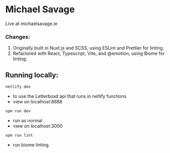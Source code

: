 # Michael Savage

Live at michaelsavage.ie

### Changes:

1. Originally built in Nuxt.js and SCSS, using ESLint and Prettier for linting.
2. Refactored with React, Typescript, Vite, and @emotion, using Biome for linting.

## Running locally:

`netlify dev`
- to use the Letterboxd api that runs in netlify functions
- view on localhost:8888

`npm run dev`
- run as normal
- view on localhost:3000

`npm run lint`
- run biome linting.